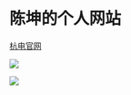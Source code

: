 # 陈坤的个人网站

[杭电官网](http://www.hdu.edu.cn/)

![](http://www.baidu.com/img/bdlogo.gif)

![](https://github.com/Nicklaus24/info/raw/master/img/timy.jpg)

